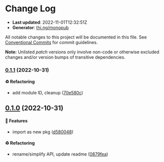 # Change Log

- **Last updated**: 2022-11-01T12:32:51Z
- **Generator**: [thi.ng/monopub](https://thi.ng/monopub)

All notable changes to this project will be documented in this file.
See [Conventional Commits](https://conventionalcommits.org/) for commit guidelines.

**Note:** Unlisted _patch_ versions only involve non-code or otherwise excluded changes
and/or version bumps of transitive dependencies.

### [0.1.1](https://github.com/thi-ng/umbrella/tree/@thi.ng/wasm-api-schedule@0.1.1) (2022-10-31)

#### ♻️ Refactoring

- add module ID, cleanup ([70e580c](https://github.com/thi-ng/umbrella/commit/70e580c))

## [0.1.0](https://github.com/thi-ng/umbrella/tree/@thi.ng/wasm-api-schedule@0.1.0) (2022-10-31)

#### 🚀 Features

- import as new pkg ([d580048](https://github.com/thi-ng/umbrella/commit/d580048))

#### ♻️ Refactoring

- rename/simplify API, update readme ([0879fea](https://github.com/thi-ng/umbrella/commit/0879fea))
